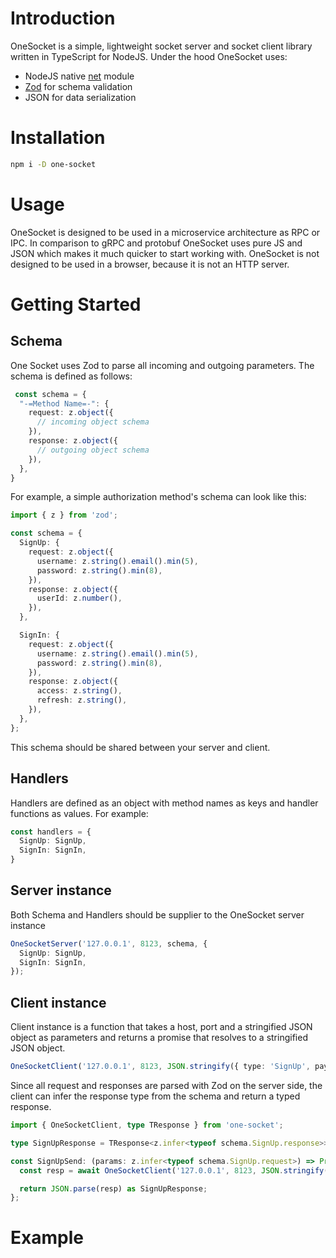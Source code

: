 # Introduction

OneSocket is a simple, lightweight socket server and socket client library written in TypeScript for NodeJS.
Under the hood OneSocket uses:
 - NodeJS native [net](https://nodejs.org/api/net.html) module 
 - [Zod](https://zod.dev) for schema validation
 - JSON for data serialization

# Installation

```bash
npm i -D one-socket
```

# Usage
OneSocket is designed to be used in a microservice architecture as RPC or IPC. In comparison to gRPC and protobuf OneSocket uses pure JS and JSON
which makes it much quicker to start working with. OneSocket is not designed to be used in a browser, because it is not an HTTP server.

# Getting Started
## Schema
One Socket uses Zod to parse all incoming and outgoing parameters. The schema is defined as follows:

```TypeScript
 const schema = {
  "-=Method Name=-": {
    request: z.object({
      // incoming object schema
    }),
    response: z.object({
      // outgoing object schema
    }),
  },
}
```

For example, a simple authorization method's schema can look like this:
```TypeScript
import { z } from 'zod';

const schema = {
  SignUp: {
    request: z.object({
      username: z.string().email().min(5),
      password: z.string().min(8),
    }),
    response: z.object({
      userId: z.number(),
    }),
  },

  SignIn: {
    request: z.object({
      username: z.string().email().min(5),
      password: z.string().min(8),
    }),
    response: z.object({
      access: z.string(),
      refresh: z.string(),
    }),
  },
};
```
This schema should be shared between your server and client.
## Handlers
Handlers are defined as an object with method names as keys and handler functions as values. For example:
```TypeScript
const handlers = {
  SignUp: SignUp,
  SignIn: SignIn,
}
```
## Server instance
Both Schema and Handlers should be supplier to the OneSocket server instance
```TypeScript
OneSocketServer('127.0.0.1', 8123, schema, {
  SignUp: SignUp,
  SignIn: SignIn,
});
```
## Client instance
Client instance is a function that takes a host, port and a stringified JSON object as parameters and returns a promise that resolves to a stringified JSON object.
```TypeScript
OneSocketClient('127.0.0.1', 8123, JSON.stringify({ type: 'SignUp', payload: { username: 'admin', password: '123' } }));
```
Since all request and responses are parsed with Zod on the server side, the client can infer the response type from the schema and return a typed response.
```TypeScript
import { OneSocketClient, type TResponse } from 'one-socket';

type SignUpResponse = TResponse<z.infer<typeof schema.SignUp.response>>;

const SignUpSend: (params: z.infer<typeof schema.SignUp.request>) => Promise<SignUpResponse> = async (params) => {
  const resp = await OneSocketClient('127.0.0.1', 8123, JSON.stringify({ type: 'SignUp', payload: params }));

  return JSON.parse(resp) as SignUpResponse;
};
```

# Example

```TypeScript

```
